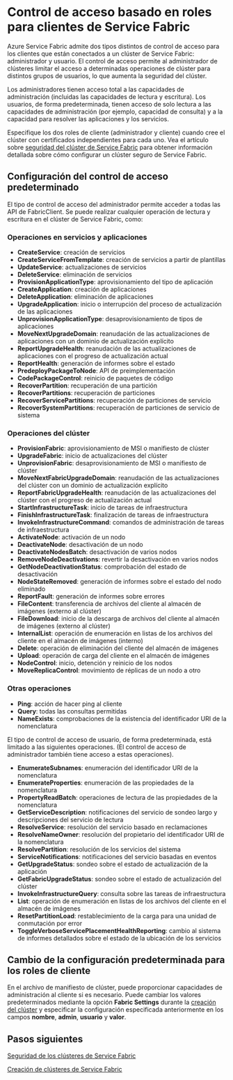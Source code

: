 
<properties
   pageTitle="Seguridad de los clústeres de Service Fabric: roles del cliente | Microsoft Azure"
   description="En este artículo, se describen los dos roles del cliente y los permisos que otorga cada uno de ellos."
   services="service-fabric"
   documentationCenter=".net"
   authors="mani-ramaswamy"
   manager="coreysa"
   editor=""/>

<tags
   ms.service="service-fabric"
   ms.devlang="dotnet"
   ms.topic="article"
   ms.tgt_pltfrm="NA"
   ms.workload="NA"
   ms.date="04/14/2016"
   ms.author="subramar"/>



# Control de acceso basado en roles para clientes de Service Fabric

Azure Service Fabric admite dos tipos distintos de control de acceso para los clientes que están conectados a un clúster de Service Fabric: administrador y usuario. El control de acceso permite al administrador de clústeres limitar el acceso a determinadas operaciones de clúster para distintos grupos de usuarios, lo que aumenta la seguridad del clúster.

Los administradores tienen acceso total a las capacidades de administración (incluidas las capacidades de lectura y escritura). Los usuarios, de forma predeterminada, tienen acceso de solo lectura a las capacidades de administración (por ejemplo, capacidad de consulta) y a la capacidad para resolver las aplicaciones y los servicios.

Especifique los dos roles de cliente (administrador y cliente) cuando cree el clúster con certificados independientes para cada uno. Vea el artículo sobre [seguridad del clúster de Service Fabric](service-fabric-cluster-security.md) para obtener información detallada sobre cómo configurar un clúster seguro de Service Fabric.


## Configuración del control de acceso predeterminado


El tipo de control de acceso del administrador permite acceder a todas las API de FabricClient. Se puede realizar cualquier operación de lectura y escritura en el clúster de Service Fabric, como:

### Operaciones en servicios y aplicaciones
* **CreateService**: creación de servicios 							
* **CreateServiceFromTemplate**: creación de servicios a partir de plantillas 							
* **UpdateService**: actualizaciones de servicios 							
* **DeleteService**: eliminación de servicios 							
* **ProvisionApplicationType**: aprovisionamiento del tipo de aplicación 							
* **CreateApplication**: creación de aplicaciones   							
* **DeleteApplication**: eliminación de aplicaciones 							
* **UpgradeApplication**: inicio o interrupción del proceso de actualización de las aplicaciones 							
* **UnprovisionApplicationType**: desaprovisionamiento de tipos de aplicaciones 							
* **MoveNextUpgradeDomain**: reanudación de las actualizaciones de aplicaciones con un dominio de actualización explícito 							
* **ReportUpgradeHealth**: reanudación de las actualizaciones de aplicaciones con el progreso de actualización actual 							
* **ReportHealth**: generación de informes sobre el estado 							
* **PredeployPackageToNode**: API de preimplementación							
* **CodePackageControl**: reinicio de paquetes de código 							
* **RecoverPartition**: recuperación de una partición 							
* **RecoverPartitions**: recuperación de particiones 							
* **RecoverServicePartitions**: recuperación de particiones de servicio 							
* **RecoverSystemPartitions**: recuperación de particiones de servicio de sistema 							


### Operaciones del clúster
* **ProvisionFabric**: aprovisionamiento de MSI o manifiesto de clúster 							
* **UpgradeFabric**: inicio de actualizaciones del clúster 							
* **UnprovisionFabric**: desaprovisionamiento de MSI o manifiesto de clúster 						
* **MoveNextFabricUpgradeDomain**: reanudación de las actualizaciones del clúster con un dominio de actualización explícito 							
* **ReportFabricUpgradeHealth**: reanudación de las actualizaciones del clúster con el progreso de actualización actual 							
* **StartInfrastructureTask**: inicio de tareas de infraestructura 							
* **FinishInfrastructureTask**: finalización de tareas de infraestructura 							
* **InvokeInfrastructureCommand**: comandos de administración de tareas de infraestructura  							
* **ActivateNode**: activación de un nodo 							
* **DeactivateNode**: desactivación de un nodo 							
* **DeactivateNodesBatch**: desactivación de varios nodos 							
* **RemoveNodeDeactivations**: revertir la desactivación en varios nodos 							
* **GetNodeDeactivationStatus**: comprobación del estado de desactivación 							
* **NodeStateRemoved**: generación de informes sobre el estado del nodo eliminado 							
* **ReportFault**: generación de informes sobre errores 							
* **FileContent**: transferencia de archivos del cliente al almacén de imágenes (externo al clúster) 							
* **FileDownload**: inicio de la descarga de archivos del cliente al almacén de imágenes (externo al clúster) 							
* **InternalList**: operación de enumeración en listas de los archivos del cliente en el almacén de imágenes (interno) 							
* **Delete**: operación de eliminación del cliente del almacén de imágenes  							
* **Upload**: operación de carga del cliente en el almacén de imágenes 							
* **NodeControl**: inicio, detención y reinicio de los nodos 							
* **MoveReplicaControl**: movimiento de réplicas de un nodo a otro 							

### Otras operaciones
* **Ping**: acción de hacer ping al cliente 							
* **Query**: todas las consultas permitidas
* **NameExists**: comprobaciones de la existencia del identificador URI de la nomenclatura 							



El tipo de control de acceso de usuario, de forma predeterminada, está limitado a las siguientes operaciones. (El control de acceso de administrador también tiene acceso a estas operaciones).

* **EnumerateSubnames**: enumeración del identificador URI de la nomenclatura 							
* **EnumerateProperties**: enumeración de las propiedades de la nomenclatura 							
* **PropertyReadBatch**: operaciones de lectura de las propiedades de la nomenclatura 							
* **GetServiceDescription**: notificaciones del servicio de sondeo largo y descripciones del servicio de lectura 							
* **ResolveService**: resolución del servicio basado en reclamaciones 							
* **ResolveNameOwner**: resolución del propietario del identificador URI de la nomenclatura 							
* **ResolvePartition**: resolución de los servicios del sistema 							
* **ServiceNotifications**: notificaciones del servicio basadas en eventos 							
* **GetUpgradeStatus**: sondeo sobre el estado de actualización de la aplicación 							
* **GetFabricUpgradeStatus**: sondeo sobre el estado de actualización del clúster 							
* **InvokeInfrastructureQuery**: consulta sobre las tareas de infraestructura 							
* **List**: operación de enumeración en listas de los archivos del cliente en el almacén de imágenes 							
* **ResetPartitionLoad**: restablecimiento de la carga para una unidad de conmutación por error 							
* **ToggleVerboseServicePlacementHealthReporting**: cambio al sistema de informes detallados sobre el estado de la ubicación de los servicios 							

## Cambio de la configuración predeterminada para los roles de cliente

En el archivo de manifiesto de clúster, puede proporcionar capacidades de administración al cliente si es necesario. Puede cambiar los valores predeterminados mediante la opción **Fabric Settings** durante la [creación del clúster](service-fabric-cluster-creation-via-portal.md) y especificar la configuración especificada anteriormente en los campos **nombre**, **admin**, **usuario** y **valor**.

## Pasos siguientes

[Seguridad de los clústeres de Service Fabric](service-fabric-cluster-security.md)

[Creación de clústeres de Service Fabric](service-fabric-cluster-creation-via-portal.md)

<!---HONumber=AcomDC_0420_2016-->